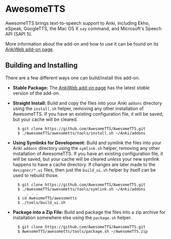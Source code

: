 # AwesomeTTS

AwesomeTTS brings text-to-speech support to Anki, including Ekho, eSpeak,
GoogleTTS, the Mac OS X `say` command, and Microsoft's Speech API (SAPI 5).

More information about the add-on and how to use it can be found on its
[AnkiWeb add-on page](https://ankiweb.net/shared/info/301952613).

## Building and Installing

There are a few different ways one can build/install this add-on.

- **Stable Package:**
  The [AnkiWeb add-on page](https://ankiweb.net/shared/info/301952613) has the
  latest *stable* version of the add-on.

- **Straight Install:**
  Build and copy the files into your Anki `addons` directory using the
  `install.sh` helper, removing any other installation of AwesomeTTS. If you
  have an existing configuration file, it will be saved, but your cache will
  be cleared.

        $ git clone https://github.com/AwesomeTTS/AwesomeTTS.git
        $ ./AwesomeTTS/awesometts/tools/install.sh ~/Anki/addons

- **Using Symlinks for Development:**
  Build and symlink the files into your Anki `addons` directory using the
  `symlink.sh` helper, removing any other installation of AwesomeTTS. If you
  have an existing configuration file, it will be saved, but your cache will
  be cleared _unless_ your new symlink happens to have a cache directory. If
  changes are later made to the `designer/*.ui` files, then just the
  `build_ui.sh` helper by itself can be used to rebuild those.

        $ git clone https://github.com/AwesomeTTS/AwesomeTTS.git
        $ ./AwesomeTTS/awesometts/tools/symlink.sh ~/Anki/addons
            . . .
        $ cd AwesomeTTS/awesometts
        $ ./tools/build_ui.sh

- **Package into a Zip File:**
  Build and package the files into a zip archive for installation somewhere
  else using the `package.sh` helper.

        $ git clone https://github.com/AwesomeTTS/AwesomeTTS.git
        $ AwesomeTTS/awesometts/tools/package.sh ~/AwesomeTTS.zip
